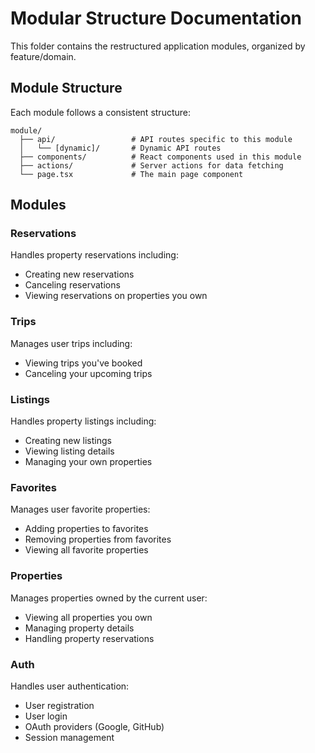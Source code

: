# Modular Structure Documentation

This folder contains the restructured application modules, organized by feature/domain.

## Module Structure

Each module follows a consistent structure:

```
module/
  ├── api/                 # API routes specific to this module
  │   └── [dynamic]/       # Dynamic API routes
  ├── components/          # React components used in this module
  ├── actions/             # Server actions for data fetching
  └── page.tsx             # The main page component
```

## Modules

### Reservations

Handles property reservations including:
- Creating new reservations
- Canceling reservations
- Viewing reservations on properties you own

### Trips

Manages user trips including:
- Viewing trips you've booked
- Canceling your upcoming trips

### Listings

Handles property listings including:
- Creating new listings
- Viewing listing details
- Managing your own properties

### Favorites

Manages user favorite properties:
- Adding properties to favorites
- Removing properties from favorites
- Viewing all favorite properties

### Properties

Manages properties owned by the current user:
- Viewing all properties you own
- Managing property details
- Handling property reservations

### Auth

Handles user authentication:
- User registration
- User login
- OAuth providers (Google, GitHub)
- Session management 